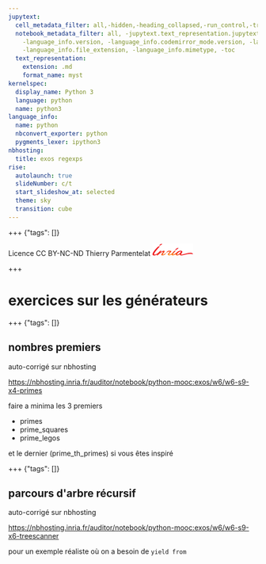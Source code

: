 ```yaml
---
jupytext:
  cell_metadata_filter: all,-hidden,-heading_collapsed,-run_control,-trusted
  notebook_metadata_filter: all, -jupytext.text_representation.jupytext_version, -jupytext.text_representation.format_version,
    -language_info.version, -language_info.codemirror_mode.version, -language_info.codemirror_mode,
    -language_info.file_extension, -language_info.mimetype, -toc
  text_representation:
    extension: .md
    format_name: myst
kernelspec:
  display_name: Python 3
  language: python
  name: python3
language_info:
  name: python
  nbconvert_exporter: python
  pygments_lexer: ipython3
nbhosting:
  title: exos regexps
rise:
  autolaunch: true
  slideNumber: c/t
  start_slideshow_at: selected
  theme: sky
  transition: cube
---
```


+++ {"tags": []}

<div class="licence">
<span>Licence CC BY-NC-ND</span>
<span>Thierry Parmentelat</span>
<span><img src="media/inria-25-alpha.png" /></span>
</div>

+++

# exercices sur les générateurs

+++ {"tags": []}

## nombres premiers

auto-corrigé sur nbhosting

https://nbhosting.inria.fr/auditor/notebook/python-mooc:exos/w6/w6-s9-x4-primes

faire a minima les 3 premiers

* primes
* prime_squares
* prime_legos

et le dernier (prime_th_primes) si vous êtes inspiré

+++ {"tags": []}

## parcours d'arbre récursif

auto-corrigé sur nbhosting

https://nbhosting.inria.fr/auditor/notebook/python-mooc:exos/w6/w6-s9-x6-treescanner

pour un exemple réaliste où on a besoin de `yield from`
